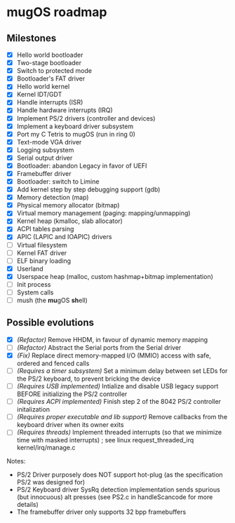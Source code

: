 # mugOS roadmap

## Milestones

- [X] Hello world bootloader
- [X] Two-stage bootloader
- [X] Switch to protected mode
- [X] Bootloader's FAT driver
- [X] Hello world kernel
- [X] Kernel IDT/GDT
- [X] Handle interrupts (ISR)
- [X] Handle hardware interrupts (IRQ)
- [X] Implement PS/2 drivers (controller and devices)
- [X] Implement a keyboard driver subsystem
- [X] Port my C Tetris to mugOS (run in ring 0)
- [X] Text-mode VGA driver
- [X] Logging subsystem
- [X] Serial output driver
- [X] Bootloader: abandon Legacy in favor of UEFI
- [X] Framebuffer driver
- [X] Bootloader: switch to Limine
- [X] Add kernel step by step debugging support (gdb)
- [X] Memory detection (map)
- [X] Physical memory allocator (bitmap)
- [X] Virtual memory management (paging: mapping/unmapping)
- [X] Kernel heap (kmalloc, slab allocator)
- [X] ACPI tables parsing
- [X] APIC (LAPIC and IOAPIC) drivers
- [ ] Virtual filesystem
- [ ] Kernel FAT driver
- [ ] ELF binary loading
- [X] Userland
- [X] Userspace heap (malloc, custom hashmap+bitmap implementation)
- [ ] Init process
- [ ] System calls
- [ ] mush (the **mu**gOS **sh**ell)

## Possible evolutions

- [X] *(Refactor)* Remove HHDM, in favour of dynamic memory mapping
- [ ] *(Refactor)* Abstract the Serial ports from the Serial driver
- [X] *(Fix)* Replace direct memory-mapped I/O (MMIO) access with safe, ordered and fenced calls
- [ ] *(Requires a timer subsystem)* Set a minimum delay between set LEDs for the PS/2 keyboard, to prevent bricking the device
- [ ] *(Requires USB implemented)* Intialize and disable USB legacy support BEFORE initializing the PS/2 controller
- [ ] *(Requires ACPI implemented)* Finish step 2 of the 8042 PS/2 controller initalization
- [ ] *(Requires proper executable and lib support)* Remove callbacks from the keyboard driver when its owner exits
- [ ] *(Requires threads)* Implement threaded interrupts (so that we minimize time with masked interrupts) ; see linux request_threaded_irq kernel/irq/manage.c

Notes:
- PS/2 Driver purposely does NOT support hot-plug (as the specification PS/2 was designed for)
- PS/2 Keyboard driver SysRq detection implementation sends spurious (but innocuous) alt presses (see PS2.c in handleScancode for more details)
- The framebuffer driver only supports 32 bpp framebuffers
